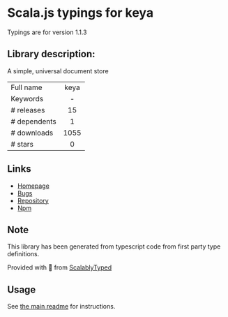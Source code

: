
# Scala.js typings for keya

Typings are for version 1.1.3

## Library description:
A simple, universal document store

|                    |                 |
| ------------------ | :-------------: |
| Full name          | keya |
| Keywords           | - |
| # releases         | 15 |
| # dependents       | 1 |
| # downloads        | 1055 |
| # stars            | 0 |

## Links
- [Homepage](https://github.com/MayorMonty/keya#readme)
- [Bugs](https://github.com/MayorMonty/keya/issues)
- [Repository](https://github.com/MayorMonty/keya)
- [Npm](https://www.npmjs.com/package/keya)
    


## Note
This library has been generated from typescript code from first party type definitions.

Provided with :purple_heart: from [ScalablyTyped](https://github.com/oyvindberg/ScalablyTyped)

## Usage
See [the main readme](../../readme.md) for instructions.



